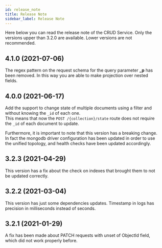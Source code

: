 ```yaml
---
id: release_note
title: Release Note
sidebar_label: Release Note
---
```

Here below you can read the release note of the CRUD Service. Only the versions upper than 3.2.0 are available. Lower versions are not recommended. 

## 4.1.0 (2021-07-06)

The regex pattern on the request schema for the query parameter **_p** has been removed. In this way you are able to make projection over nested fields.

## 4.0.0 (2021-06-17)

Add the support to change state of multiple documents using a filter and without knowing the `_id` of each one.  
This means that now the `POST /{collection}/state` route does not require the `_id` of each document to update.

Furthermore, it is important to note that this version has a breaking change. In fact the mongodb driver configuration has been updated in order to use the unified topology, and health checks have been updated accordingly.

## 3.2.3 (2021-04-29)

This version has a fix about the check on indexes that brought them to not be updated correctly.

## 3.2.2 (2021-03-04)

This version has just some dependencies updates. Timestamp in logs has precision in milliseconds instead of seconds.

## 3.2.1 (2021-01-29)

A fix has been made about PATCH requests with unset of ObjectId field, which did not work properly before.
